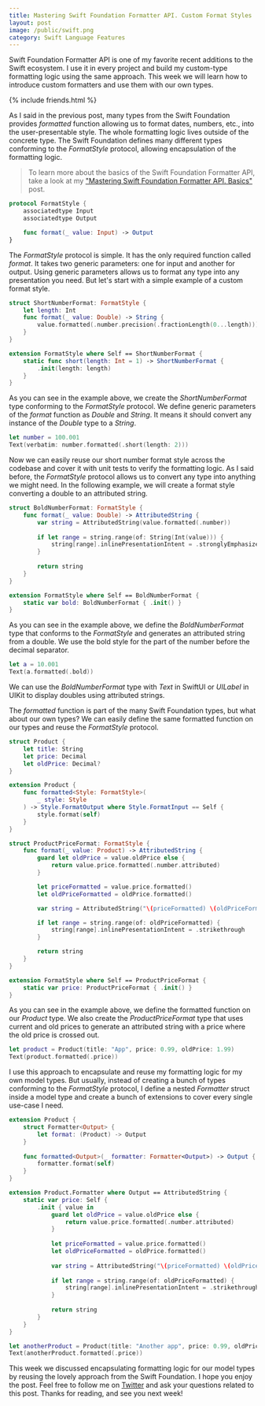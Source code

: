 ```yaml
---
title: Mastering Swift Foundation Formatter API. Custom Format Styles
layout: post
image: /public/swift.png
category: Swift Language Features
---
```


Swift Foundation Formatter API is one of my favorite recent additions to the Swift ecosystem. I use it in every project and build my custom-type formatting logic using the same approach. This week we will learn how to introduce custom formatters and use them with our own types.

{% include friends.html %}

As I said in the previous post, many types from the Swift Foundation provides *formatted* function allowing us to format dates, numbers, etc., into the user-presentable style. The whole formatting logic lives outside of the concrete type. The Swift Foundation defines many different types conforming to the *FormatStyle* protocol, allowing encapsulation of the formatting logic.

> To learn more about the basics of the Swift Foundation Formatter API, take a look at my ["Mastering Swift Foundation Formatter API. Basics"](/2023/05/30/mastering-swift-foundation-formatter-api-basics/) post.

```swift
protocol FormatStyle {
    associatedtype Input
    associatedtype Output

    func format(_ value: Input) -> Output
}
```

The *FormatStyle* protocol is simple. It has the only required function called *format*. It takes two generic parameters: one for input and another for output. Using generic parameters allows us to format any type into any presentation you need. But let's start with a simple example of a custom format style.

```swift
struct ShortNumberFormat: FormatStyle {
    let length: Int
    func format(_ value: Double) -> String {
        value.formatted(.number.precision(.fractionLength(0...length)))
    }
}

extension FormatStyle where Self == ShortNumberFormat {
    static func short(length: Int = 1) -> ShortNumberFormat {
        .init(length: length)
    }
}
```

As you can see in the example above, we create the *ShortNumberFormat* type conforming to the *FormatStyle* protocol. We define generic parameters of the *format* function as *Double* and *String*. It means it should convert any instance of the *Double* type to a *String*.

```swift
let number = 100.001
Text(verbatim: number.formatted(.short(length: 2)))
```

Now we can easily reuse our short number format style across the codebase and cover it with unit tests to verify the formatting logic. As I said before, the *FormatStyle* protocol allows us to convert any type into anything we might need. In the following example, we will create a format style converting a double to an attributed string.

```swift
struct BoldNumberFormat: FormatStyle {
    func format(_ value: Double) -> AttributedString {
        var string = AttributedString(value.formatted(.number))
        
        if let range = string.range(of: String(Int(value))) {
            string[range].inlinePresentationIntent = .stronglyEmphasized
        }
        
        return string
    }
}

extension FormatStyle where Self == BoldNumberFormat {
    static var bold: BoldNumberFormat { .init() }
}
```

As you can see in the example above, we define the *BoldNumberFormat* type that conforms to the *FormatStyle* and generates an attributed string from a double. We use the bold style for the part of the number before the decimal separator.

```swift
let a = 10.001
Text(a.formatted(.bold))
```

We can use the *BoldNumberFormat* type with *Text* in SwiftUI or *UILabel* in UIKit to display doubles using attributed strings.

The *formatted* function is part of the many Swift Foundation types, but what about our own types? We can easily define the same formatted function on our types and reuse the *FormatStyle* protocol.

```swift
struct Product {
    let title: String
    let price: Decimal
    let oldPrice: Decimal?
}

extension Product {
    func formatted<Style: FormatStyle>(
        _ style: Style
    ) -> Style.FormatOutput where Style.FormatInput == Self {
        style.format(self)
    }
}

struct ProductPriceFormat: FormatStyle {
    func format(_ value: Product) -> AttributedString {
        guard let oldPrice = value.oldPrice else {
            return value.price.formatted(.number.attributed)
        }

        let priceFormatted = value.price.formatted()
        let oldPriceFormatted = oldPrice.formatted()

        var string = AttributedString("\(priceFormatted) \(oldPriceFormatted)")

        if let range = string.range(of: oldPriceFormatted) {
            string[range].inlinePresentationIntent = .strikethrough
        }

        return string
    }
}

extension FormatStyle where Self == ProductPriceFormat {
    static var price: ProductPriceFormat { .init() }
}
```

As you can see in the example above, we define the formatted function on our *Product* type. We also create the *ProductPriceFormat* type that uses current and old prices to generate an attributed string with a price where the old price is crossed out.

```swift
let product = Product(title: "App", price: 0.99, oldPrice: 1.99)
Text(product.formatted(.price))
```

I use this approach to encapsulate and reuse my formatting logic for my own model types. But usually, instead of creating a bunch of types conforming to the *FormatStyle* protocol, I define a nested *Formatter* struct inside a model type and create a bunch of extensions to cover every single use-case I need.

```swift
extension Product {
    struct Formatter<Output> {
        let format: (Product) -> Output
    }
    
    func formatted<Output>(_ formatter: Formatter<Output>) -> Output {
        formatter.format(self)
    }
}

extension Product.Formatter where Output == AttributedString {
    static var price: Self {
        .init { value in
            guard let oldPrice = value.oldPrice else {
                return value.price.formatted(.number.attributed)
            }
            
            let priceFormatted = value.price.formatted()
            let oldPriceFormatted = oldPrice.formatted()
            
            var string = AttributedString("\(priceFormatted) \(oldPriceFormatted)")
            
            if let range = string.range(of: oldPriceFormatted) {
                string[range].inlinePresentationIntent = .strikethrough
            }
            
            return string
        }
    }
}

let anotherProduct = Product(title: "Another app", price: 0.99, oldPrice: 1.99)
Text(anotherProduct.formatted(.price))
```

This week we discussed encapsulating formatting logic for our model types by reusing the lovely approach from the Swift Foundation. I hope you enjoy the post. Feel free to follow me on [Twitter](https://twitter.com/mecid) and ask your questions related to this post. Thanks for reading, and see you next week!
